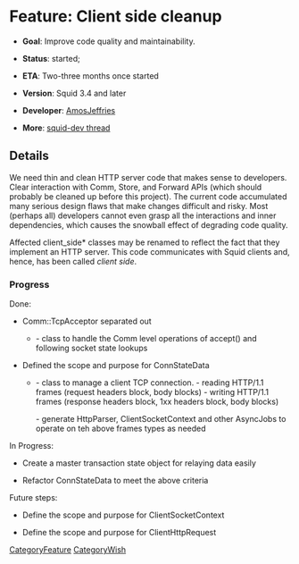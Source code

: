 # Feature: Client side cleanup

  - **Goal**: Improve code quality and maintainability.

  - **Status**: started;

  - **ETA**: Two-three months once started

  - **Version**: Squid 3.4 and later

  - **Developer**:
    [AmosJeffries](https://wiki.squid-cache.org/action/show/Features/ClientSideCleanup/AmosJeffries#)

  - **More**: [squid-dev
    thread](http://www.mail-archive.com/squid-dev@squid-cache.org/msg07889.html)

## Details

We need thin and clean HTTP server code that makes sense to developers.
Clear interaction with Comm, Store, and Forward APIs (which should
probably be cleaned up before this project). The current code
accumulated many serious design flaws that make changes difficult and
risky. Most (perhaps all) developers cannot even grasp all the
interactions and inner dependencies, which causes the snowball effect of
degrading code quality.

Affected client\_side\* classes may be renamed to reflect the fact that
they implement an HTTP server. This code communicates with Squid clients
and, hence, has been called *client side*.

### Progress

Done:

  - Comm::TcpAcceptor separated out
    
      - \- class to handle the Comm level operations of accept() and
        following socket state lookups

  - Defined the scope and purpose for ConnStateData
    
      - \- class to manage a client TCP connection. - reading HTTP/1.1
        frames (request headers block, body blocks) - writing HTTP/1.1
        frames (response headers block, 1xx headers block, body blocks)
        
        \- generate HttpParser, ClientSocketContext and other AsyncJobs
        to operate on teh above frames types as needed

In Progress:

  - Create a master transaction state object for relaying data easily

  - Refactor ConnStateData to meet the above criteria

Future steps:

  - Define the scope and purpose for ClientSocketContext

  - Define the scope and purpose for ClientHttpRequest

[CategoryFeature](https://wiki.squid-cache.org/action/show/Features/ClientSideCleanup/CategoryFeature#)
[CategoryWish](https://wiki.squid-cache.org/action/show/Features/ClientSideCleanup/CategoryWish#)
